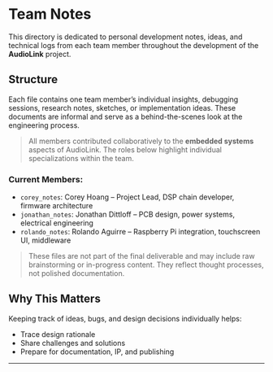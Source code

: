 # Team Notes

This directory is dedicated to personal development notes, ideas, and technical logs from each team member throughout the development of the **AudioLink** project.

## Structure

Each file contains one team member’s individual insights, debugging sessions, research notes, sketches, or implementation ideas. These documents are informal and serve as a behind-the-scenes look at the engineering process.

> All members contributed collaboratively to the **embedded systems** aspects of AudioLink. The roles below highlight individual specializations within the team.

### Current Members:
- `corey_notes`: Corey Hoang – Project Lead, DSP chain developer, firmware architecture
- `jonathan_notes`: Jonathan Dittloff – PCB design, power systems, electrical engineering
- `rolando_notes`: Rolando Aguirre – Raspberry Pi integration, touchscreen UI, middleware

> These files are not part of the final deliverable and may include raw brainstorming or in-progress content. They reflect thought processes, not polished documentation.

## Why This Matters

Keeping track of ideas, bugs, and design decisions individually helps:
- Trace design rationale
- Share challenges and solutions
- Prepare for documentation, IP, and publishing

---
